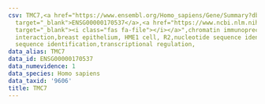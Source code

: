 ```yaml
---
csv: TMC7,<a href="https://www.ensembl.org/Homo_sapiens/Gene/Summary?db=core;g=ENSG00000170537"
  target="_blank">ENSG00000170537</a>,<a href="https://www.ncbi.nlm.nih.gov/pubmed/22863008"
  target="_blank"><i class="fas fa-file"></i></a>",chromatin immunoprecipitation assay,direct
  interaction,breast epithelium, HME1 cell, R2,nucleotide sequence identification,nucleotide
  sequence identification,transcriptional regulation,
data_alias: TMC7
data_id: ENSG00000170537
data_numevidence: 1
data_species: Homo sapiens
data_taxid: '9606'
title: TMC7
---
```

